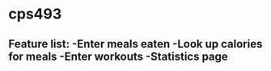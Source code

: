 # cps493
Feature list:
-Enter meals eaten
-Look up calories for meals
-Enter workouts
-Statistics page
-
